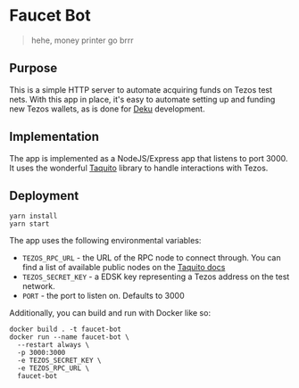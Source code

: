 # Faucet Bot

> hehe, money printer go brrr

## Purpose

This is a simple HTTP server to automate
acquiring funds on Tezos test nets. With this app in place,
it's easy to automate setting up and funding new Tezos wallets,
as is done for [Deku](https://github.com/marigold-dev/deku) development.

## Implementation

The app is implemented as a NodeJS/Express app that listens to port 3000.
It uses the wonderful [Taquito](https://github.com/ecadlabs/taquito) library
to handle interactions with Tezos.

## Deployment

```
yarn install
yarn start
```

The app uses the following environmental variables:
- `TEZOS_RPC_URL` - the URL of the RPC node to connect through.
  You can find a list of available public nodes on the
  [Taquito docs](https://github.com/ecadlabs/taquito)
- `TEZOS_SECRET_KEY` - a EDSK key representing a Tezos address on the test network.
- `PORT` - the port to listen on. Defaults to 3000

Additionally, you can build and run with Docker like so:
```
docker build . -t faucet-bot
docker run --name faucet-bot \
  --restart always \
  -p 3000:3000
  -e TEZOS_SECRET_KEY \
  -e TEZOS_RPC_URL \
  faucet-bot
```
